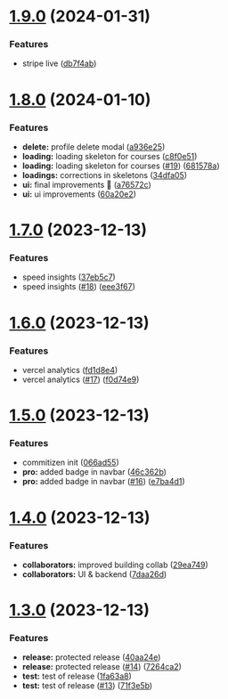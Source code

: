 # [1.9.0](https://github.com/Kacper-Hernacki/moderndev.io/compare/v1.8.0...v1.9.0) (2024-01-31)


### Features

* stripe live ([db7f4ab](https://github.com/Kacper-Hernacki/moderndev.io/commit/db7f4abc628394fe6056ff8438993144111039ec))

# [1.8.0](https://github.com/Kacper-Hernacki/moderndev.io/compare/v1.7.0...v1.8.0) (2024-01-10)


### Features

* **delete:** profile delete modal ([a936e25](https://github.com/Kacper-Hernacki/moderndev.io/commit/a936e256449bdedeaba1c657cafcc5de403403b6))
* **loading:** loading skeleton for courses ([c8f0e51](https://github.com/Kacper-Hernacki/moderndev.io/commit/c8f0e51cb1e74c3a6a9d1863e94b031f7c4acb39))
* **loading:** loading skeleton for courses ([#19](https://github.com/Kacper-Hernacki/moderndev.io/issues/19)) ([681578a](https://github.com/Kacper-Hernacki/moderndev.io/commit/681578a5e9119dfd59418307f1dd4577f67689bb))
* **loadings:** corrections in skeletons ([34dfa05](https://github.com/Kacper-Hernacki/moderndev.io/commit/34dfa05e3b2e8bb5bc03a217eb2ed73c0a769a39))
* **ui:** final improvements 🚀 ([a76572c](https://github.com/Kacper-Hernacki/moderndev.io/commit/a76572c42dfdc6598fb6cdcd484a33f464706ba7))
* **ui:** ui improvements ([60a20e2](https://github.com/Kacper-Hernacki/moderndev.io/commit/60a20e2b4249b514ad3c532e65df111aee1b24a7))

# [1.7.0](https://github.com/Kacper-Hernacki/moderndev.io/compare/v1.6.0...v1.7.0) (2023-12-13)


### Features

* speed insights ([37eb5c7](https://github.com/Kacper-Hernacki/moderndev.io/commit/37eb5c75e089c4ac33d0fc0ef6e2c1b9d5e4175e))
* speed insights ([#18](https://github.com/Kacper-Hernacki/moderndev.io/issues/18)) ([eee3f67](https://github.com/Kacper-Hernacki/moderndev.io/commit/eee3f67a1d89a2ab012ffc962a04a5b5cd7956c8))

# [1.6.0](https://github.com/Kacper-Hernacki/moderndev.io/compare/v1.5.0...v1.6.0) (2023-12-13)


### Features

* vercel analytics ([fd1d8e4](https://github.com/Kacper-Hernacki/moderndev.io/commit/fd1d8e4085f84fb1c4684847346560439c520faa))
* vercel analytics ([#17](https://github.com/Kacper-Hernacki/moderndev.io/issues/17)) ([f0d74e9](https://github.com/Kacper-Hernacki/moderndev.io/commit/f0d74e93aac5828d3b0f831710081218bfc9687e))

# [1.5.0](https://github.com/Kacper-Hernacki/moderndev.io/compare/v1.4.0...v1.5.0) (2023-12-13)


### Features

* commitizen init ([066ad55](https://github.com/Kacper-Hernacki/moderndev.io/commit/066ad554d1d76834f344a267b3da04a6c66b9ced))
* **pro:** added badge in navbar ([46c362b](https://github.com/Kacper-Hernacki/moderndev.io/commit/46c362b6f5405bae456101d22063e526a1dfd529))
* **pro:** added badge in navbar ([#16](https://github.com/Kacper-Hernacki/moderndev.io/issues/16)) ([e7ba4d1](https://github.com/Kacper-Hernacki/moderndev.io/commit/e7ba4d12f34e0b6a383cde3823116fc94516c03e))

# [1.4.0](https://github.com/Kacper-Hernacki/moderndev.io/compare/v1.3.0...v1.4.0) (2023-12-13)


### Features

* **collaborators:** improved building collab ([29ea749](https://github.com/Kacper-Hernacki/moderndev.io/commit/29ea749ab90643acc970a4e04aaadf3ac8cc1087))
* **collaborators:** UI & backend ([7daa26d](https://github.com/Kacper-Hernacki/moderndev.io/commit/7daa26d16e2c1ad88a82b1476b1bdf26208740af))

# [1.3.0](https://github.com/Kacper-Hernacki/moderndev.io/compare/v1.2.0...v1.3.0) (2023-12-13)


### Features

* **release:** protected release ([40aa24e](https://github.com/Kacper-Hernacki/moderndev.io/commit/40aa24ef2ace075085fed44ebe7df5ba6cf9f587))
* **release:** protected release ([#14](https://github.com/Kacper-Hernacki/moderndev.io/issues/14)) ([7264ca2](https://github.com/Kacper-Hernacki/moderndev.io/commit/7264ca27465b379e7c99654a98c667265dbdd368))
* **test:** test of release ([1fa63a8](https://github.com/Kacper-Hernacki/moderndev.io/commit/1fa63a8dcba89dc576a78a8860903406f44c4f26))
* **test:** test of release ([#13](https://github.com/Kacper-Hernacki/moderndev.io/issues/13)) ([71f3e5b](https://github.com/Kacper-Hernacki/moderndev.io/commit/71f3e5ba45b83cff8fbcad09f0b1208ff494a749))
